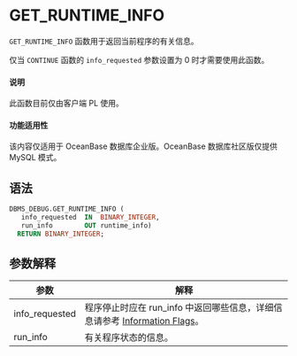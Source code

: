 GET_RUNTIME_INFO 
=====================================

`GET_RUNTIME_INFO` 函数用于返回当前程序的有关信息。

仅当 `CONTINUE` 函数的 `info_requested` 参数设置为 0 时才需要使用此函数。


  <main id="notice" type='explain'>
    <h4>说明</h4>
    <p>此函数目前仅由客户端 PL 使用。</p>
  </main>

<main id="notice" >
  <h4>功能适用性</h4>
  <p>该内容仅适用于 OceanBase 数据库企业版。OceanBase 数据库社区版仅提供 MySQL 模式。</p>
</main>

语法 
-----------

```sql
DBMS_DEBUG.GET_RUNTIME_INFO (
   info_requested  IN  BINARY_INTEGER,
   run_info        OUT runtime_info)
  RETURN BINARY_INTEGER; 
```



参数解释 
-------------



|     **参数**     |                                                 **解释**                                                 |
|----------------|--------------------------------------------------------------------------------------------------------|
| info_requested | 程序停止时应在 run_info 中返回哪些信息，详细信息请参考 [Information Flags](../500.dbms-debug-oracle/100.dbms-debug-overview-oracle.md)。 |
| run_info       | 有关程序状态的信息。                                                                                             |



